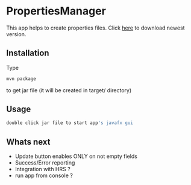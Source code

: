 # PropertiesManager
This app helps to create properties files.
Click [here](https://github.com/czarecoo/PropertiesManager/releases) to download newest version.

## Installation
Type
```bash
mvn package
```
to get jar file (it will be created in target/ directory)

## Usage

```bash
double click jar file to start app's javafx gui
```

## Whats next
- Update button enables ONLY on not empty fields
- Success/Error reporting
- Integration with HRS ?
- run app from console ?